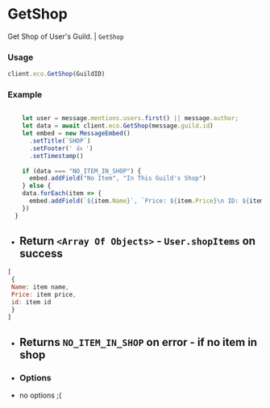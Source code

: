 # GetShop

Get Shop of User's Guild. | `GetShop`

### Usage

```js
client.eco.GetShop(GuildID) 
```

### Example

```js

    let user = message.mentions.users.first() || message.author;
    let data = await client.eco.GetShop(message.guild.id)
    let embed = new MessageEmbed()
      .setTitle(`SHOP`)
      .setFooter(' 👍 ')
      .setTimestamp()
      
    if (data === "NO_ITEM_IN_SHOP") {
      embed.addField("No Item", "In This Guild's Shop")
    } else {
    data.forEach(item => {
      embed.addField(`${item.Name}`, `Price: ${item.Price}\n ID: ${item.id}`)
    })
  }
```

- ## Return `<Array Of Objects>` - `User.shopItems` on success
 
```js
[
 { 
 Name: item name, 
 Price: item price,
 id: item id
 }
]
```

- ## Returns `NO_ITEM_IN_SHOP` on error - if no item in shop

 - ### Options

- no options ;(
